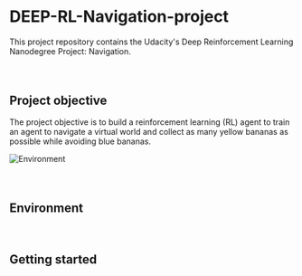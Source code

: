 # DEEP-RL-Navigation-project

This project repository contains the Udacity's Deep Reinforcement Learning Nanodegree Project: Navigation.

##### &nbsp;

## Project objective
The project objective is to build a reinforcement learning (RL) agent to train an agent to navigate a virtual world and collect as many yellow bananas as possible while avoiding blue bananas.


 ![Environment](./images/navigation.gif)
 
##### &nbsp;

## Environment



##### &nbsp;

## Getting started
